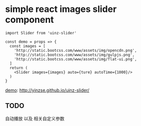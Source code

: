 # simple react images slider component

```
import Slider from 'uinz-slider'

const demo = props => {
  const images = [
    'http://static.bootcss.com/www/assets/img/opencdn.png',
    'http://static.bootcss.com/www/assets/img/gulpjs.png',
    'http://static.bootcss.com/www/assets/img/flat-ui.png',
  ]
  return (
    <Slider images={images} auto={ture} autoTime={1000}/>
  )
}
```

[demo](http://yinzse.github.io/uinz-slider/): http://yinzse.github.io/uinz-slider/


## TODO
自动播放 以及 相关自定义参数